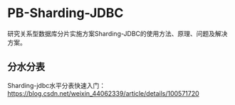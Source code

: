 # PB-Sharding-JDBC
研究关系型数据库分片实施方案Sharding-JDBC的使用方法、原理、问题及解决方案。

## 分水分表
Sharding-jdbc水平分表快速入门：<https://blog.csdn.net/weixin_44062339/article/details/100571720>
